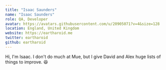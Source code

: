```yaml
---
title: "Isaac Saunders"
name: "Isaac Saunders"
role: QA, Developer
avatar: https://avatars.githubusercontent.com/u/20905071?v=4&size=128
location: England, United Kingdom
website: https://eartharoid.me
twitter: eartharoid
github: eartharoid
---
```


Hi, I'm Isaac. I don't do much at Mue, but I give David and Alex huge lists of things to improve. :laughing:
